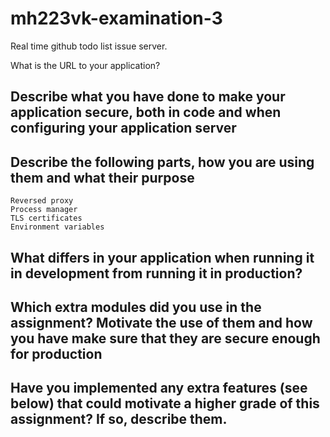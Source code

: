 # mh223vk-examination-3
Real time github todo list issue server.

 What is the URL to your application?

## Describe what you have done to make your application secure, both in code and when configuring your application server

## Describe the following parts, how you are using them and what their purpose
    Reversed proxy
    Process manager
    TLS certificates
    Environment variables
## What differs in your application when running it in development from running it in production?



## Which extra modules did you use in the assignment? Motivate the use of them and how you have make sure that they are secure enough for production

## Have you implemented any extra features (see below) that could motivate a higher grade of this assignment? If so, describe them.

